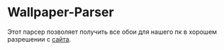 # Wallpaper-Parser
Этот парсер позволяет получить все обои для нашего пк в хорошем разрешении с [сайта](https://zastavok.net/).
